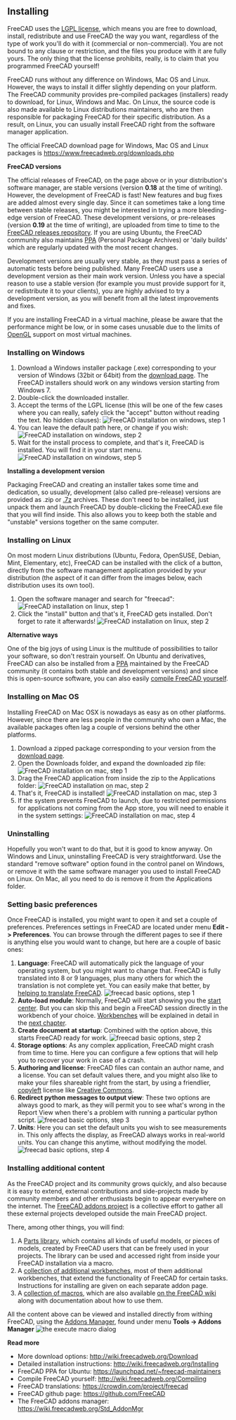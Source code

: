 ## Installing

FreeCAD uses the [LGPL license](https://en.wikipedia.org/wiki/GNU_Lesser_General_Public_License), which means you are free to download, install, redistribute and use FreeCAD the way you want, regardless of the type of work you'll do with it (commercial or non-commercial). You are not bound to any clause or restriction, and the files you produce with it are fully yours. The only thing that the license prohibits, really, is to claim that you programmed FreeCAD yourself!

FreeCAD runs without any difference on Windows, Mac OS and Linux. However, the ways to install it differ slightly depending on your platform. The FreeCAD community provides pre-compiled packages (installers) ready to download, for Linux, Windows and Mac. On Linux, the source code is also made available to Linux distributions maintainers, who are then responsible for packaging FreeCAD for their specific distribution. As a result, on Linux, you can usually install FreeCAD right from the software manager application.

The official FreeCAD download page for Windows, Mac OS and Linux packages is https://www.freecadweb.org/downloads.php

**FreeCAD versions**

The official releases of FreeCAD, on the page above or in your distribution's software manager, are stable versions (version **0.18** at the time of writing). However, the development of FreeCAD is fast! New features and bug fixes are added almost every single day. Since it can sometimes take a long time between stable releases, you might be interested in trying a more bleeding-edge version of FreeCAD. These development versions, or pre-releases (version **0.19** at the time of writing), are uploaded from time to time to the [FreeCAD releases repository](https://github.com/FreeCAD/FreeCAD/releases). If you are using Ubuntu, the FreeCAD community also maintains [PPA](https://launchpad.net/~freecad-maintainers/+archive/ubuntu/freecad-daily) (Personal Package Archives) or 'daily builds' which are regularly updated with the most recent changes.

Development versions are usually very stable, as they must pass a series of automatic tests before being published. Many FreeCAD users use a development version as their main work version. Unless you have a special reason to use a stable version (for example you must provide support for it, or redistribute it to your clients), you are highly advised to try a development version, as you will benefit from all the latest improvements and fixes.

If you are installing FreeCAD in a virtual machine, please be aware that the performance might be low, or in some cases unusable due to the limits of [OpenGL](https://en.wikipedia.org/wiki/OpenGL) support on most virtual machines.

### Installing on Windows

1. Download a Windows installer package (.exe) corresponding to your version of Windows (32bit or 64bit) from  the [download page](https://www.freecadweb.org/downloads.php). The FreeCAD installers should work on any windows version starting from Windows 7.
2. Double-click the downloaded installer.
3. Accept the terms of the LGPL license (this will be one of the few cases where you can really, safely click the "accept" button without reading the text. No hidden clauses):
![FreeCAD installation on windows, step 1](../images/Freecad-windows-install-01.jpg)
4. You can leave the default path here, or change if you wish:
  ![FreeCAD installation on windows, step 2](../images/Freecad-windows-install-02.jpg)
7. Wait for the install process to complete, and that's it, FreeCAD is installed. You will find it in your start menu.
![FreeCAD installation on windows, step 5](../images/Freecad-windows-install-05.jpg)

**Installing a development version**

Packaging FreeCAD and creating an installer takes some time and dedication, so usually, development (also called pre-release) versions are provided as .zip or [.7z](https://www.7-zip.org/) archives. These don't need to be installed, just unpack them and launch FreeCAD by double-clicking the FreeCAD.exe file that you will find inside. This also allows you to keep both the stable and "unstable" versions together on the same computer.

### Installing on Linux

On most modern Linux distributions (Ubuntu, Fedora, OpenSUSE, Debian, Mint, Elementary, etc), FreeCAD can be installed with the click of a button, directly from the software management application provided by your distribution (the aspect of it can differ from the images below, each distribution uses its own tool).

1. Open the software manager and search for "freecad":
![FreeCAD installation on linux, step 1](../images/Freecad-linux-install-01.jpg)
2. Click the "install" button and that's it, FreeCAD gets installed. Don't forget to rate it afterwards!
![FreeCAD installation on linux, step 2](../images/Freecad-linux-install-02.jpg)

**Alternative ways**

One of the big joys of using Linux is the multitude of possibilities to tailor your software, so don't restrain yourself. On Ubuntu and derivatives, FreeCAD can also be installed from a [PPA](https://launchpad.net/~freecad-maintainers) maintained by the FreeCAD community (it contains both stable and development versions) and since this is open-source software, you can also easily [compile FreeCAD yourself](http://www.freecadweb.org/wiki/index.php?title=Compiling).

### Installing on  Mac OS

Installing FreeCAD on Mac OSX is nowadays as easy as on other platforms. However, since there are less people in the community who own a Mac, the available packages often lag a couple of versions behind the other platforms.

1. Download a zipped package corresponding to your version from  the [download page](https://github.com/FreeCAD/FreeCAD/releases).
2. Open the Downloads folder, and expand the downloaded zip file:
![FreeCAD installation on mac, step 1](../images/Freecad-mac-01.jpg)
3. Drag the FreeCAD application from inside the zip to the Applications folder:
![FreeCAD installation on mac, step 2](../images/Freecad-mac-02.jpg)
4. That's it, FreeCAD is installed!
![FreeCAD installation on mac, step 3](../images/Freecad-mac-03.jpg)
5. If the system prevents FreeCAD to launch, due to restricted permissions for applications not coming from the App store, you will need to enable it in the system settings:
![FreeCAD installation on mac, step 4](../images/Freecad-mac-04.jpg)

### Uninstalling

Hopefully you won't want to do that, but it is good to know anyway. On Windows and Linux, uninstalling FreeCAD is very straightforward. Use the standard "remove software" option found in the control panel on Windows, or remove it with the same software manager you used to install FreeCAD on Linux. On Mac, all you need to do is remove it from the Applications folder.

### Setting basic preferences

Once FreeCAD is installed, you might want to open it and set a couple of preferences. Preferences settings in FreeCAD are located under menu **Edit -> Preferences**. You can browse through the different pages to see if there is anything else you would want to change, but here are a couple of basic ones:

1. **Language**: FreeCAD will automatically pick the language of your operating system, but you might want to change that. FreeCAD is fully translated into 8 or 9 languages, plus many others for which the translation is not complete yet. You can easily make that better, by [helping to translate FreeCAD](https://crowdin.com/project/freecad).
![freecad basic options, step 1](../images/Freecad-basic-options01.jpg)
2. **Auto-load module**: Normally, FreeCAD will start showing you the [start center](https://wiki.freecadweb.org/Start_Workbench). But you can skip this and begin a FreeCAD session directly in the workbench of your choice. [Workbenches](http://www.freecadweb.org/wiki/index.php?title=Workbenches) will be explained in detail in the [next chapter](the_freecad_interface.md).
3. **Create document at startup**: Combined with the option above, this starts FreeCAD ready for work.
![freecad basic options, step 2](../images/Freecad-basic-options02.jpg)
4. **Storage options**: As any complex application, FreeCAD might crash from time to time. Here you can configure a few options that will help you to recover your work in case of a crash.
5. **Authoring and license**: FreeCAD files can contain an author name, and a license. You can set default values there, and you might also like to make your files shareable right from the start, by using a friendlier, [copyleft](https://en.wikipedia.org/wiki/Copyleft) license like [Creative Commons](https://creativecommons.org/).
6. **Redirect python messages to output view**: These two options are always good to mark, as they will permit you to see what's wrong in the Report View when there's a problem with running a particular python script.
![freecad basic options, step 3](../images/Freecad-basic-options03.jpg)
7. **Units**: Here you can set the default units you wish to see measurements in.  This only affects the display, as FreeCAD always works in real-world units. You can change this anytime, without modifying the model.
![freecad basic options, step 4](../images/Freecad-basic-options04.jpg)

### Installing additional content

As the FreeCAD project and its community grows quickly, and also because it is easy to extend, external contributions and side-projects made by community members and other enthusiasts begin to appear everywhere on the internet. The [FreeCAD addons project](https://github.com/FreeCAD-addons) is a collective effort to gather all these external projects developed outside the main FreeCAD project.

There, among other things, you will find:

1. A [Parts library](https://github.com/FreeCAD/FreeCAD-library), which contains all kinds of useful models, or pieces of models, created by FreeCAD users that can be freely used in your projects. The library can be used and accessed right from inside your FreeCAD installation via a macro.
2. A [collection of additional workbenches](https://github.com/FreeCAD/FreeCAD-addons), most of them additional workbenches, that extend the functionality of FreeCAD for certain tasks. Instructions for installing are given on each separate addon page.
3. A [collection of macros](https://github.com/FreeCAD/FreeCAD-macros), which are also available [on the FreeCAD wiki](http://www.freecadweb.org/wiki/index.php?title=Macros_recipes) along with documentation about how to use them.

All the content above can be viewed and installed directly from withing FreeCAD, using the [Addons Manager](https://wiki.freecadweb.org/Std_AddonMgr), found under menu **Tools -> Addons Manager**
![the execute macro dialog](../images/Macro_installer_01.jpg)





**Read more**

* More download options: http://wiki.freecadweb.org/Download
* Detailed installation instructions: http://wiki.freecadweb.org/Installing
* FreeCAD PPA for Ubuntu: https://launchpad.net/~freecad-maintainers
* Compile FreeCAD yourself: http://wiki.freecadweb.org/Compiling
* FreeCAD translations: https://crowdin.com/project/freecad
* FreeCAD github page: https://github.com/FreeCAD
* The FreeCAD addons manager: https://wiki.freecadweb.org/Std_AddonMgr
